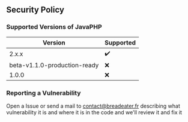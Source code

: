 ## Security Policy

### Supported Versions of JavaPHP

|              Version         |         Supported         |
| ---------------------------- | ------------------------- |
| 2.x.x                        |    :heavy_check_mark:     |
| beta-v1.1.0-production-ready |    :x:                    |
| 1.0.0                        |    :x:                    |

### Reporting a Vulnerability

Open a Issue or send a mail to contact@breadeater.fr describing what vulnerability it is and where it is in the code and we'll review it and fix it
